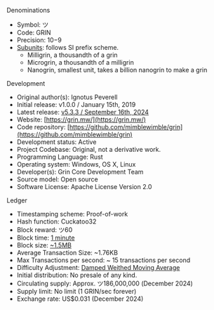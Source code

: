 Denominations
- Symbol:  ツ 
- Code:  GRIN
- Precision:  10−9
- [Subunits](https://github.com/mimblewimble/grin/blob/master/core/src/consensus.rs#L36-L40): follows SI prefix scheme.
  - Milligrin, a thousandth of a grin
  - Microgrin, a thousandth of a milligrin
  - Nanogrin, smallest unit, takes a billion nanogrin to make a grin

Development
- Original author(s):  Ignotus Peverell
- Initial release:  v1.0.0 / January 15th, 2019
- Latest release:  [v5.3.3 / September 16th, 2024](https://grin.mw/download)
- Website:  [https://grin.mw/](https://grin.mw/)
- Code repository:  [https://github.com/mimblewimble/grin](https://github.com/mimblewimble/grin)
- Development status:  Active
- Project Codebase:  Original, not a derivative work. 
- Programming Language:  Rust
- Operating system:  Windows, OS X, Linux
- Developer(s):  Grin Core Development Team
- Source model:  Open source
- Software License:  Apache License Version 2.0

Ledger
- Timestamping scheme:  Proof-of-work
- Hash function:  Cuckatoo32
- Block reward:  ツ60
- Block time: [1 minute](https://github.com/mimblewimble/grin/blob/master/core/src/consensus.rs#L36-L40)
- Block size: [~1.5MB](https://github.com/mimblewimble/grin/blob/master/core/src/consensus.rs#L110C1-L122C42)
- Average Transaction Size: ~1.76KB
- Max Transactions per second: ~ 15 transactions per second
- Difficulty Adjustment: [Damped Weithed Moving Average](https://github.com/mimblewimble/grin/blob/master/core/src/consensus.rs#L174)
- Initial distribution:  No presale of any kind.
- Circulating supply:  Approx. ツ186,000,000 (December 2024)
- Supply limit:  No limit (1 GRIN/sec forever)
- Exchange rate:  US$0.031 (December 2024)
